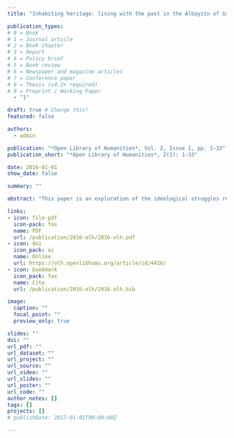 ```yaml
---
title: "Inhabiting heritage: living with the past in the Albayzín of Granada"

publication_types:
# 0 = Book
# 1 = Journal article
# 2 = Book chapter
# 3 = Report
# 4 = Policy brief
# 5 = Book review
# 6 = Newspaper and magazine articles
# 7 = Conference paper
# 8 = Thesis (v4.2+ required)
# 9 = Preprint / Working Paper
  - "1"

draft: true # Change this!
featured: false

authors:
  - admin

publication: "*Open Library of Humanities*, Vol. 2, Issue 1, pp. 1–33"
publication_short: "*Open Library of Humanities*, 2(1): 1–33"

date: 2016-01-01
show_date: false

summary: ""

abstract: "This paper is an exploration of the ideological struggles reflected in the urban conflicts taking place in an inhabited World Heritage site, the ‘old Moorish’ neighbourhood of Albayzín in Granada. Centring its discussion on a theorisation of ‘heritage’, the article introduces the concept of ‘heritagification’ as a useful way of understanding the local historical-political dimensions of urban conflict in populated World Heritage Sites, defining it as the localised material and empirical manifestation of a universal ideological principle. In the Albayzín, the article argues, the main struggle develops around providing the neighbourhood with a future meaning, function and inhabitants. Competing perspectives are heavily influenced by visions of the past, the main divide stretching between Muslim and Christian interpretations of the neighbourhood’s historic heritage. The article describes, using qualitative data, how heritagification ascribes its own logic and value system to processes of urban change, promoting a version of historical truth that is best able to capitalise on the urban heritage of the neighbourhood."

links:
- icon: file-pdf
  icon-pack: fas
  name: PDF
  url: /publication/2016-olh/2016-olh.pdf
- icon: doi
  icon_pack: ai
  name: Online
  url: https://olh.openlibhums.org/article/id/4416/
- icon: bookmark
  icon_pack: fas
  name: Cite
  url: /publication/2016-olh/2016-olh.bib

image:
  caption: ""
  focal_point: ""
  preview_only: true

slides: ""
doi: ""
url_pdf: ""
url_dataset: ""
url_project: ""
url_source: ""
url_video: ""
url_slides: ""
url_poster: ""
url_code: ""
author_notes: []
tags: []
projects: []
# publishDate: 2017-01-01T00:00:00Z

---
```

